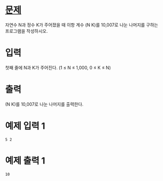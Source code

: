 # <a href="https://www.acmicpc.net/problem/11051" title="문제" target="_blank">문제</a>

자연수 N과 정수 K가 주어졌을 때 이항 계수 (N K)를 10,007로 나눈 나머지를 구하는 프로그램을 작성하시오.

# 입력

첫째 줄에 N과 K가 주어진다. (1 ≤ N ≤ 1,000, 0 ≤ K ≤ N)

# 출력

(N K)를 10,007로 나눈 나머지를 출력한다.

# 예제 입력 1
```
5 2
```

# 예제 출력 1
```
10
```
